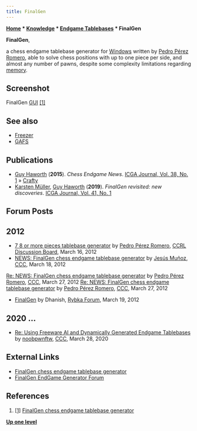 ```yaml
---
title: FinalGen
---
```

**[Home](Home "Home") * [Knowledge](Knowledge "Knowledge") * [Endgame Tablebases](Endgame_Tablebases "Endgame Tablebases") * FinalGen**

**FinalGen**,

a chess endgame tablebase generator for [Windows](Windows "Windows") written by [Pedro Pérez Romero](Pedro_P%C3%A9rez_Romero "Pedro Pérez Romero"), able to solve chess positions with up to one piece per side, and almost any number of pawns, despite some complexity limitations regarding [memory](Memory "Memory").

## Screenshot

[](http://finalgenchess.ovh/home_ing.php)
FinalGen [GUI](GUI "GUI") <a id="cite-note-1" href="#cite-ref-1">[1]</a>

## See also

- [Freezer](Freezer "Freezer")
- [GAFS](GAFS "GAFS")

## Publications

- [Guy Haworth](Guy_Haworth "Guy Haworth") (**2015**). *Chess Endgame News*. [ICGA Journal, Vol. 38, No. 1](ICGA_Journal#38_1 "ICGA Journal") » [Crafty](Crafty "Crafty")
- [Karsten Müller](Karsten_M%C3%BCller "Karsten Müller"), [Guy Haworth](Guy_Haworth "Guy Haworth") (**2019**). *FinalGen revisited: new discoveries*. [ICGA Journal, Vol. 41, No. 1](ICGA_Journal#41_1 "ICGA Journal")

## Forum Posts

## 2012

- [7 8 or more pieces tablebase generator](http://kirill-kryukov.com/chess/discussion-board/viewtopic.php?f=6&t=6523) by [Pedro Pérez Romero](Pedro_P%C3%A9rez_Romero "Pedro Pérez Romero"), [CCRL Discussion Board](Computer_Chess_Forums "Computer Chess Forums"), March 16, 2012
- [NEWS: FinalGen chess endgame tablebase generator](http://www.talkchess.com/forum/viewtopic.php?t=42921) by [Jesús Muñoz](index.php?title=Jes%C3%BAs_Mu%C3%B1oz&action=edit&redlink=1 "Jesús Muñoz (page does not exist)"), [CCC](CCC "CCC"), March 18, 2012

[Re: NEWS: FinalGen chess endgame tablebase generator](http://www.talkchess.com/forum/viewtopic.php?t=42921&start=32) by [Pedro Pérez Romero](Pedro_P%C3%A9rez_Romero "Pedro Pérez Romero"), [CCC](CCC "CCC"), March 27, 2012
[Re: NEWS: FinalGen chess endgame tablebase generator](http://www.talkchess.com/forum/viewtopic.php?t=42921&start=33) by [Pedro Pérez Romero](Pedro_P%C3%A9rez_Romero "Pedro Pérez Romero"), [CCC](CCC "CCC"), March 27, 2012

- [FinalGen](http://rybkaforum.net/cgi-bin/rybkaforum/topic_show.pl?tid=24565) by Dhanish, [Rybka Forum](Computer_Chess_Forums "Computer Chess Forums"), March 19, 2012

## 2020 ...

- [Re: Using Freeware AI and Dynamically Generated Endgame Tablebases](http://www.talkchess.com/forum3/viewtopic.php?f=7&t=73481&start=7) by [noobpwnftw](Bojun_Guo "Bojun Guo"), [CCC](CCC "CCC"), March 28, 2020

## External Links

- [FinalGen chess endgame tablebase generator](http://finalgenchess.ovh/home_ing.php)
- [FinalGen EndGame Generator Forum](http://finalgenchess.ovh/phpBB3/viewforum.php?f=3)

## References

1. <a id="cite-ref-1" href="#cite-note-1">[1]</a> [FinalGen chess endgame tablebase generator](http://finalgenchess.ovh/home_ing.php)

**[Up one level](Endgame_Tablebases "Endgame Tablebases")**

